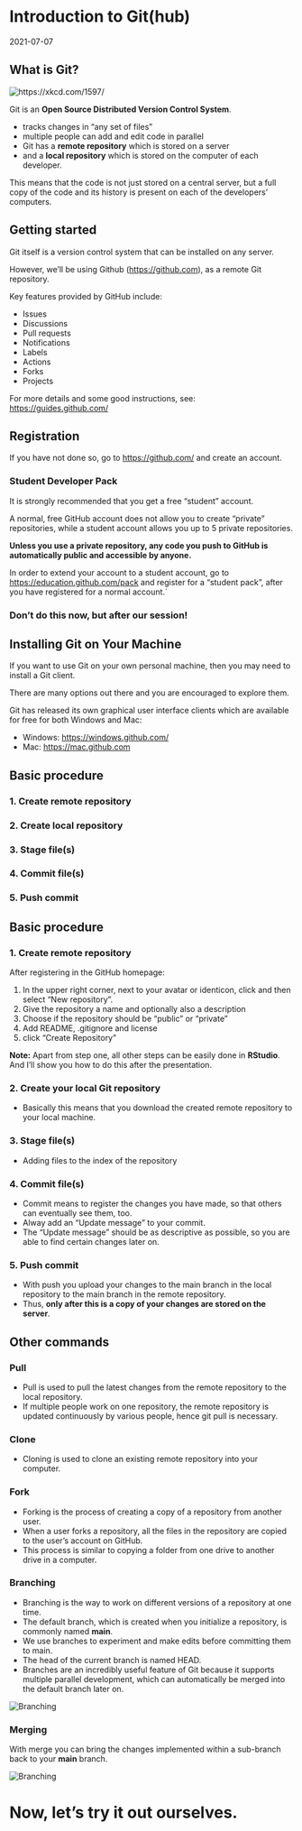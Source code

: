 Introduction to Git(hub)
================
2021-07-07

## What is Git?

![<https://xkcd.com/1597/>](https://imgs.xkcd.com/comics/git.png)

Git is an **Open Source Distributed Version Control System**.

-   tracks changes in “any set of files”
-   multiple people can add and edit code in parallel
-   Git has a **remote repository** which is stored on a server
-   and a **local repository** which is stored on the computer of each
    developer.

This means that the code is not just stored on a central server, but a
full copy of the code and its history is present on each of the
developers’ computers.

## Getting started

Git itself is a version control system that can be installed on any
server.

However, we’ll be using Github (<https://github.com>), as a remote Git
repository.

Key features provided by GitHub include:

-   Issues
-   Discussions
-   Pull requests
-   Notifications
-   Labels
-   Actions
-   Forks
-   Projects

For more details and some good instructions, see:
<https://guides.github.com/>

## Registration

If you have not done so, go to <https://github.com/> and create an
account.

### Student Developer Pack

It is strongly recommended that you get a free “student” account.

A normal, free GitHub account does not allow you to create “private”
repositories, while a student account allows you up to 5 private
repositories.

**Unless you use a private repository, any code you push to GitHub is
automatically public and accessible by anyone.**

In order to extend your account to a student account, go to
<https://education.github.com/pack> and register for a “student pack”,
after you have registered for a normal account.´

### **Don’t do this now, but after our session!**

## Installing Git on Your Machine

If you want to use Git on your own personal machine, then you may need
to install a Git client.

There are many options out there and you are encouraged to explore them.

Git has released its own graphical user interface clients which are
available for free for both Windows and Mac:

-   Windows: <https://windows.github.com/>
-   Mac: <https://mac.github.com>

## Basic procedure

### 1. Create remote repository

### 2. Create local repository

### 3. Stage file(s)

### 4. Commit file(s)

### 5. Push commit

## Basic procedure

### 1. Create remote repository

After registering in the GitHub homepage:

1.  In the upper right corner, next to your avatar or identicon, click
    and then select “New repository”.
2.  Give the repository a name and optionally also a description
3.  Choose if the repository should be “public” or “private”
4.  Add README, .gitignore and license
5.  click “Create Repository”

**Note:** Apart from step one, all other steps can be easily done in
**RStudio**. And I’ll show you how to do this after the presentation.

### 2. Create your local Git repository

-   Basically this means that you download the created remote repository
    to your local machine.

### 3. Stage file(s)

-   Adding files to the index of the repository

### 4. Commit file(s)

-   Commit means to register the changes you have made, so that others
    can eventually see them, too.
-   Alway add an “Update message” to your commit.
-   The “Update message” should be as descriptive as possible, so you
    are able to find certain changes later on.

### 5. Push commit

-   With push you upload your changes to the main branch in the local
    repository to the main branch in the remote repository.
-   Thus, **only after this is a copy of your changes are stored on the
    server**.

## Other commands

### Pull

-   Pull is used to pull the latest changes from the remote repository
    to the local repository.
-   If multiple people work on one repository, the remote repository is
    updated continuously by various people, hence git pull is necessary.

### Clone

-   Cloning is used to clone an existing remote repository into your
    computer.

### Fork

-   Forking is the process of creating a copy of a repository from
    another user.
-   When a user forks a repository, all the files in the repository are
    copied to the user’s account on GitHub.
-   This process is similar to copying a folder from one drive to
    another drive in a computer.

### Branching

-   Branching is the way to work on different versions of a repository
    at one time.
-   The default branch, which is created when you initialize a
    repository, is commonly named **main**.
-   We use branches to experiment and make edits before committing them
    to main.
-   The head of the current branch is named HEAD.
-   Branches are an incredibly useful feature of Git because it supports
    multiple parallel development, which can automatically be merged
    into the default branch later on.

![Branching](https://guides.github.com/activities/hello-world/branching.png)

### Merging

With merge you can bring the changes implemented within a sub-branch
back to your **main** branch.

![Branching](https://guides.github.com/activities/hello-world/branching.png)

# Now, let’s try it out ourselves.
